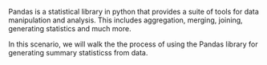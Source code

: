 Pandas is a statistical library in python that provides a suite of tools for data manipulation and analysis. This includes aggregation, merging, joining, generating statistics and much more. 

In this scenario, we will walk the the process of using the Pandas library for generating summary statisticss from data. 
